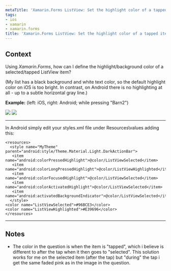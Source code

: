 ```yaml
---
metaTitle: 'Xamarin.Forms ListView: Set the highlight color of a tapped item'
tags:
- ios
- xamarin
- xamarin.forms
title: 'Xamarin.Forms ListView: Set the highlight color of a tapped item'
---
```


## Context

Using *Xamarin.Forms*, how can I define the highlight/background color of a selected/tapped ListView item?


(My list has a black background and white text color, so the default highlight color on iOS is too bright. In contrast, on Android there is no highlighting at all - up to a subtle horizontal gray line.)


**Example:** (left: iOS, right: Android; while pressing "Barn2")


![](https://i.stack.imgur.com/2VSCB.png)
![](https://i.stack.imgur.com/r8xlt.png)



---

In Android simply edit your styles.xml file under Resources\values adding this:



```
<resources>
  <style name="MyTheme" parent="android:style/Theme.Material.Light.DarkActionBar">
   <item name="android:colorPressedHighlight">@color/ListViewSelected</item>
   <item name="android:colorLongPressedHighlight">@color/ListViewHighlighted</item>
   <item name="android:colorFocusedHighlight">@color/ListViewSelected</item>
   <item name="android:colorActivatedHighlight">@color/ListViewSelected</item>
   <item name="android:activatedBackgroundIndicator">@color/ListViewSelected</item>
  </style>
<color name="ListViewSelected">#96BCE3</color>
<color name="ListViewHighlighted">#E39696</color>
</resources>

```


---

## Notes

- The color in the question is when the item is "tapped", which i believe is different to after the tap when it then goes to "selected". This solution works for me on the selected item (after the tap) but "during" the tap i get the same faded pink as in the image in the question.

